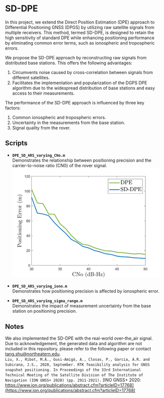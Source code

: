 # SD-DPE

In this project, we extend the Direct Position Estimation (DPE) approach to Differential Positioning GNSS (DPGS) by utilizing raw satellite signals from multiple receivers. This method, termed SD-DPE, is designed to retain the high sensitivity of standard DPE while enhancing positioning performance by eliminating common error terms, such as ionospheric and tropospheric errors.

We propose the SD-DPE approach by reconstructing raw signals from distributed base stations. This offers the following advantages:

1. Circumvents noise caused by cross-correlation between signals from different satellites.
2. Facilitates the implementation and popularization of the DGPS DPE algorithm due to the widespread distribution of base stations and easy access to their measurements.

The performance of the SD-DPE approach is influenced by three key factors:

1. Common ionospheric and tropospheric errors.
2. Uncertainty in the measurements from the base station.
3. Signal quality from the rover.

## Scripts

- **`DPE_SD_ARS_varying_CNo.m`**  
  Demonstrates the relationship between positioning precision and the carrier-to-noise ratio (CN0) of the rover signal.  
  <img src="figs/error_vs_CNo.png" alt="Positioning Error vs CN0" width="600"/>

- **`DPE_SD_ARS_varying_iono.m`**  
  Demonstrates how positioning precision is affected by ionospheric error.

- **`DPE_SD_ARS_varying_sigma_range.m`**  
  Demonstrates the impact of measurement uncertainty from the base station on positioning precision.  

## Notes
We also implemented the SD-DPE with the real-world over-the_air signal. Due to acknowledgement, the generated data and algorithm are not included in this repository. please refer to the following paper or contact tang.shu@northeatern.edu.  
	```
     Liu, X., Ribot, M.Á., Gusi-Amigó, A., Closas, P., Garcia, A.R. and Subirana, J.S.,
	 2020, September. RTK feasibility analysis for GNSS snapshot positioning. In Proceedings of the 33rd International Technical Meeting of the Satellite Division of The Institute of Navigation (ION GNSS+ 2020) (pp. 2911-2921).
     ```
     [INO GNSS+ 2020: https://www.ion.org/publications/abstract.cfm?articleID=17768](https://www.ion.org/publications/abstract.cfm?articleID=17768)